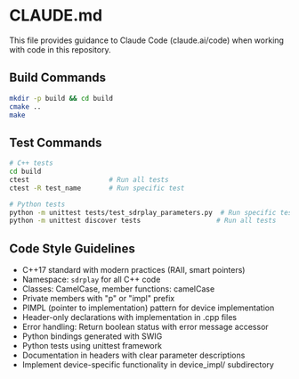 # CLAUDE.md

This file provides guidance to Claude Code (claude.ai/code) when working with code in this repository.

## Build Commands
```bash
mkdir -p build && cd build
cmake ..
make
```

## Test Commands
```bash
# C++ tests
cd build
ctest                    # Run all tests
ctest -R test_name       # Run specific test

# Python tests
python -m unittest tests/test_sdrplay_parameters.py  # Run specific test
python -m unittest discover tests                   # Run all tests
```

## Code Style Guidelines
- C++17 standard with modern practices (RAII, smart pointers)
- Namespace: `sdrplay` for all C++ code
- Classes: CamelCase, member functions: camelCase
- Private members with "p" or "impl" prefix
- PIMPL (pointer to implementation) pattern for device implementation
- Header-only declarations with implementation in .cpp files
- Error handling: Return boolean status with error message accessor
- Python bindings generated with SWIG
- Python tests using unittest framework
- Documentation in headers with clear parameter descriptions
- Implement device-specific functionality in device_impl/ subdirectory